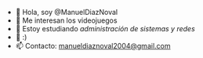 
- 👋 Hola, soy @ManuelDiazNoval
- 👀 Me interesan los videojuegos
- 🌱 Estoy estudiando *administración de sistemas y redes*
- 💞️ :)
- 📫 Contacto: manueldiaznoval2004@gmail.com


<!---
ManuelDiazNoval/ManuelDiazNoval is a ✨ special ✨ repository because its `README.md` (this file) appears on your GitHub profile.
You can click the Preview link to take a look at your changes.
--->
